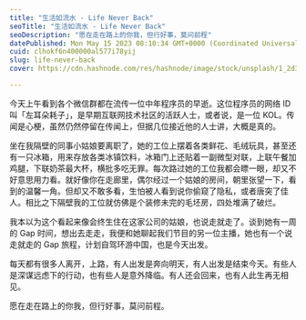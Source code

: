 ```yaml
---
title: "生活如流水 - Life Never Back"
seoTitle: "生活如流水 - Life Never Back"
seoDescription: "愿在走在路上的你我，但行好事，莫问前程"
datePublished: Mon May 15 2023 08:10:34 GMT+0000 (Coordinated Universal Time)
cuid: clhokf6n400000al577i78yij
slug: life-never-back
cover: https://cdn.hashnode.com/res/hashnode/image/stock/unsplash/1_2d3MRbI9c/upload/4f921e81246dd6eee3eab92518abebd2.jpeg

---
```


今天上午看到各个微信群都在流传一位中年程序员的早逝。这位程序员的网络 ID 叫「左耳朵耗子」，是早期互联网技术社区的活跃人士，或者说，是一位 KOL。传闻是心梗，虽然仍然停留在传闻上，但据几位接近他的人士讲，大概是真的。

坐在我隔壁的同事小姑娘要离职了，她的工位上摆着各类鲜花、毛绒玩具，甚至还有一只冰箱，用来存放各类冰镇饮料，冰箱门上还贴着一副微型对联，上联午餐加鸡腿，下联奶茶最大杯，横批多吃无罪。每次路过她的工位我都会瞟一眼，却又不好意思用力看。就好像你在走廊里，偶尔经过一个姑娘的房间，朝里张望一下，看到的温馨一角。但却又不敢多看，生怕被人看到说你偷窥了隐私，或者唐突了佳人。相比之下隔壁我的工位就仿佛是个装修未完的毛坯房，四处堆满了破烂。

我本以为这个看起来像会终生住在这家公司的姑娘，也说走就走了。谈到她有一周的 Gap 时间，想出去走走，我便和她聊起我们节目的另一位主播，她也有一个说走就走的 Gap 旅程，计划自驾环游中国，也是今天出发。

每天都有很多人离开，上路，有人出发是奔向明天，有人出发是结束今天。有些人是深谋远虑下的行动，也有些人是意外降临。有人还会回来，也有人此生再无相见。

愿在走在路上的你我，但行好事，莫问前程。